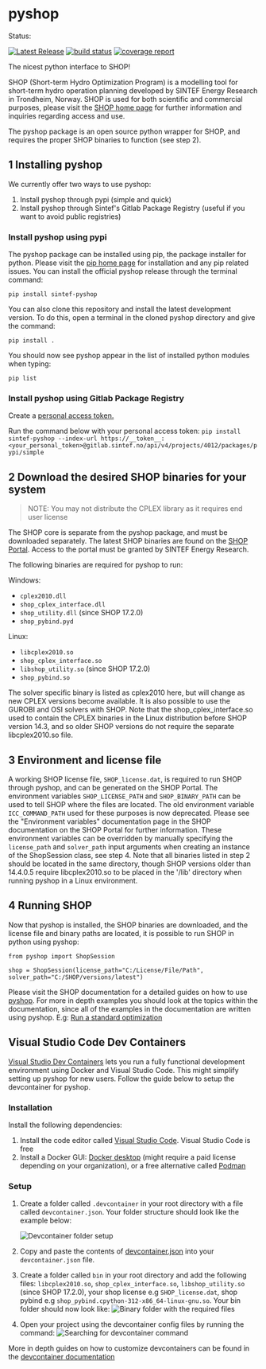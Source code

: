 # pyshop

Status:

[![Latest Release](https://gitlab.sintef.no/energy/shop/pyshop/-/badges/release.svg)](https://gitlab.sintef.no/energy/shop/pyshop/-/releases)
[![build status](https://gitlab.sintef.no/energy/shop/pyshop/badges/main/pipeline.svg?key_text=main)](https://gitlab.sintef.no/energy/shop/pyshop/-/commits/main)
[![coverage report](https://gitlab.sintef.no/energy/shop/pyshop/badges/main/coverage.svg)](https://gitlab.sintef.no/energy/shop/pyshop/-/commits/main)

The nicest python interface to SHOP!

SHOP (Short-term Hydro Optimization Program) is a modelling tool for short-term hydro operation planning developed by SINTEF Energy Research in Trondheim, Norway. SHOP is used for both scientific and commercial purposes, please visit the [SHOP home page](https://www.sintef.no/en/software/shop/) for further information and inquiries regarding access and use.

The pyshop package is an open source python wrapper for SHOP, and requires the proper SHOP binaries to function (see step 2).

## 1 Installing pyshop

We currently offer two ways to use pyshop:

1. Install pyshop through pypi (simple and quick)
2. Install pyshop through Sintef's Gitlab Package Registry (useful if you want to avoid public registries)

### Install pyshop using pypi

The pyshop package can be installed using pip, the package installer for python. Please visit the [pip home page](https://pip.pypa.io/en/stable/) for installation and any pip related issues. You can install the official pyshop release through the terminal command:

`pip install sintef-pyshop`

You can also clone this repository and install the latest development version. To do this, open a terminal in the cloned pyshop directory and give the command:

`pip install .`

You should now see pyshop appear in the list of installed python modules when typing:

`pip list`

### Install pyshop using Gitlab Package Registry

Create a [personal access token.](https://gitlab.sintef.no/help/user/profile/personal_access_tokens)

Run the command below with your personal access token:
`pip install sintef-pyshop --index-url https://__token__:<your_personal_token>@gitlab.sintef.no/api/v4/projects/4012/packages/pypi/simple`

## 2 Download the desired SHOP binaries for your system

> NOTE: You may not distribute the CPLEX library as it requires end user license

The SHOP core is separate from the pyshop package, and must be downloaded separately. The latest SHOP binaries are found on the [SHOP Portal](https://shop.sintef.energy/files/). Access to the portal must be granted by SINTEF Energy Research.

The following binaries are required for pyshop to run:

Windows:

- `cplex2010.dll`
- `shop_cplex_interface.dll`
- `shop_utility.dll` (since SHOP 17.2.0)
- `shop_pybind.pyd`

Linux:

- `libcplex2010.so`
- `shop_cplex_interface.so`
- `libshop_utility.so` (since SHOP 17.2.0)
- `shop_pybind.so`

The solver specific binary is listed as cplex2010 here, but will change as new CPLEX versions become available. It is also possible to use the GUROBI and OSI solvers with SHOP. Note that the shop_cplex_interface.so used to contain the CPLEX binaries in the Linux distribution before SHOP version 14.3, and so older SHOP versions do not require the separate libcplex2010.so file.

## 3 Environment and license file

A working SHOP license file, `SHOP_license.dat`, is required to run SHOP through pyshop, and can be generated on the SHOP Portal. The environment variables `SHOP_LICENSE_PATH` and `SHOP_BINARY_PATH` can be used to tell SHOP where the files are located. The old environment variable `ICC_COMMAND_PATH` used for these purposes is now deprecated. Please see the "Environment variables" documentation page in the SHOP documentation on the SHOP Portal for further information. These environment variables can be overridden by manually specifying the `license_path` and `solver_path` input arguments when creating an instance of the ShopSession class, see step 4. Note that all binaries listed in step 2 should be located in the same directory, though SHOP versions older than 14.4.0.5 require libcplex2010.so to be placed in the '/lib' directory when running pyshop in a Linux environment.

## 4 Running SHOP

Now that pyshop is installed, the SHOP binaries are downloaded, and the license file and binary paths are located, it is possible to run SHOP in python using pyshop:

    from pyshop import ShopSession

    shop = ShopSession(license_path="C:/License/File/Path", solver_path="C:/SHOP/versions/latest")

Please visit the SHOP documentation for a detailed guides on how to use [pyshop](https://docs.shop.sintef.energy/examples/pyshop/pyshop.html).
For more in depth examples you should look at the topics within the documentation, since all of the examples in the documentation are written using pyshop. E.g: [Run a standard optimization](https://docs.shop.sintef.energy/examples/best_profit/best_profit_basic.html#run-a-standard-optimization)

## Visual Studio Code Dev Containers

[Visual Studio Dev Containers](https://code.visualstudio.com/docs/devcontainers/containers) lets you run a fully functional development environment using Docker and Visual Studio Code. This might simplify setting up pyshop for new users. Follow the guide below to setup the devcontainer for pyshop.

### Installation

Install the following dependencies:

1. Install the code editor called [Visual Studio Code](https://code.visualstudio.com/Download). Visual Studio Code is free
2. Install a Docker GUI: [Docker desktop](https://www.docker.com/products/docker-desktop/) (might require a paid license depending on your organization), or a free alternative called [Podman](https://podman.io/)

### Setup

1. Create a folder called `.devcontainer` in your root directory with a file called `devcontainer.json`. Your folder structure should look like the example below:

   ![Devcontainer folder setup](docs/images/devcontainer-folder.png)

2. Copy and paste the contents of [devcontainer.json](.devcontainer/devcontainer.json) into your `devcontainer.json` file.
3. Create a folder called `bin` in your root directory and add the following files: `libcplex2010.so`, `shop_cplex_interface.so`, `libshop_utility.so` (since SHOP 17.2.0), your shop license e.g `SHOP_license.dat`, shop pybind e.g `shop_pybind.cpython-312-x86_64-linux-gnu.so`. Your bin folder should now look like:
   ![Binary folder with the required files](docs/images/bin-folder.png)

4. Open your project using the devcontainer config files by running the command:
   ![Searching for devcontainer command](docs/images/dev-containers-reopen.png)

More in depth guides on how to customize devcontainers can be found in the [devcontainer documentation](https://code.visualstudio.com/docs/devcontainers/create-dev-container)
